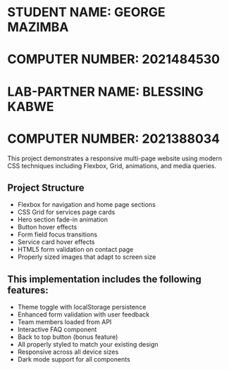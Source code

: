# STUDENT NAME: GEORGE MAZIMBA
# COMPUTER NUMBER: 2021484530

# LAB-PARTNER NAME: BLESSING KABWE
# COMPUTER NUMBER: 2021388034

This project demonstrates a responsive multi-page website using modern CSS techniques including Flexbox, Grid, animations, and media queries.

## Project Structure
  - Flexbox for navigation and home page sections
  - CSS Grid for services page cards
  - Hero section fade-in animation
  - Button hover effects
  - Form field focus transitions
  - Service card hover effects
  - HTML5 form validation on contact page
  - Properly sized images that adapt to screen size

## This implementation includes the following features:
- Theme toggle with localStorage persistence
- Enhanced form validation with user feedback
- Team members loaded from API
- Interactive FAQ component
- Back to top button (bonus feature)
- All properly styled to match your existing design
- Responsive across all device sizes
- Dark mode support for all components